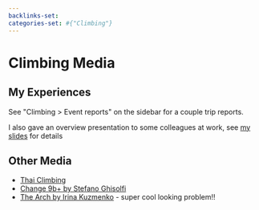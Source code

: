 ```yaml
---
backlinks-set: 
categories-set: #{"Climbing"}
---
```

# Climbing Media

## My Experiences

See "Climbing > Event reports" on the sidebar for a couple trip reports.

I also gave an overview presentation to some colleagues at work, see [my
slides](https://docs.google.com/presentation/d/1AfhC_PR0d9JveDDStUo8NyT9wMPWAXF8UB3B3bsMCVs/edit?usp=sharing&resourcekey=0-SdJHRlr5GhVkgTPE1CkMeQ)
for details

## Other Media

* [Thai Climbing](https://www.youtube.com/watch?v=QlB_4tOJqZ4)
* [Change 9b+ by Stefano Ghisolfi](https://www.youtube.com/watch?v=l8AETvINyAk&ab_channel=StefanoGhisolfi)
* [The Arch by Irina Kuzmenko](https://www.youtube.com/watch?v=X_2t3b1-l1o&ab_channel=mellow) - super cool looking problem!!
